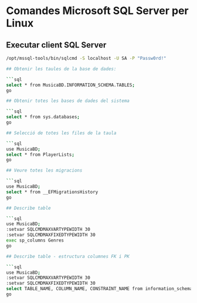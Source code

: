 # Comandes Microsoft SQL Server per Linux 
## Executar client SQL Server

```bash
/opt/mssql-tools/bin/sqlcmd -S localhost -U SA -P "Passw0rd!"

## Obtenir les taules de la base de dades:

```sql
select * from MusicaBD.INFORMATION_SCHEMA.TABLES;
go

## Obtenir totes les bases de dades del sistema

```sql
select * from sys.databases;
go

## Selecció de totes les files de la taula

```sql
use MusicaBD;
select * from PlayerLists;
go

## Veure totes les migracions

```sql
use MusicaBD;
select * from __EFMigrationsHistory
go

## Describe table

```sql
use MusicaBD;
:setvar SQLCMDMAXVARTYPEWIDTH 30
:setvar SQLCMDMAXFIXEDTYPEWIDTH 30
exec sp_columns Genres
go

## Describe table - estructura columnes FK i PK

```sql
use MusicaBD;
:setvar SQLCMDMAXVARTYPEWIDTH 30
:setvar SQLCMDMAXFIXEDTYPEWIDTH 30
select TABLE_NAME, COLUMN_NAME, CONSTRAINT_NAME from information_schema.key_column_usage where constraint_name like 'FK_%'
go

